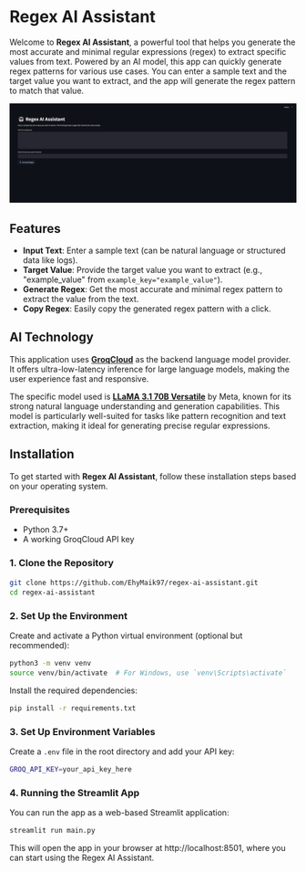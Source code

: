 # Regex AI Assistant

Welcome to **Regex AI Assistant**, a powerful tool that helps you generate the most accurate and minimal regular expressions (regex) to extract specific values from text. Powered by an AI model, this app can quickly generate regex patterns for various use cases. You can enter a sample text and the target value you want to extract, and the app will generate the regex pattern to match that value.


![alt text](gif.gif)


## Features

- **Input Text**: Enter a sample text (can be natural language or structured data like logs).
- **Target Value**: Provide the target value you want to extract (e.g., "example_value" from `example_key="example_value"`).
- **Generate Regex**: Get the most accurate and minimal regex pattern to extract the value from the text.
- **Copy Regex**: Easily copy the generated regex pattern with a click.

## AI Technology

This application uses **[GroqCloud](https://console.groq.com/home)** as the backend language model provider. It offers ultra-low-latency inference for large language models, making the user experience fast and responsive.

The specific model used is **[LLaMA 3.1 70B Versatile](https://console.groq.com/docs/model/llama-3.3-70b-versatile)** by Meta, known for its strong natural language understanding and generation capabilities. This model is particularly well-suited for tasks like pattern recognition and text extraction, making it ideal for generating precise regular expressions.


## Installation

To get started with **Regex AI Assistant**, follow these installation steps based on your operating system.

### Prerequisites

- Python 3.7+
- A working GroqCloud API key

### 1. Clone the Repository

```bash
git clone https://github.com/EhyMaik97/regex-ai-assistant.git
cd regex-ai-assistant
```

### 2. Set Up the Environment

Create and activate a Python virtual environment (optional but recommended):

```bash
python3 -m venv venv
source venv/bin/activate  # For Windows, use `venv\Scripts\activate`
```

Install the required dependencies:

```bash
pip install -r requirements.txt
```

### 3. Set Up Environment Variables
Create a `.env` file in the root directory and add your API key:

```bash
GROQ_API_KEY=your_api_key_here
```

### 4. Running the Streamlit App

You can run the app as a web-based Streamlit application:

```bash
streamlit run main.py
```
This will open the app in your browser at http://localhost:8501, where you can start using the Regex AI Assistant.

## 

